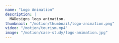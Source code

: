 ```yaml
---
name: "Logo Animation"
description: |
  MADesigns logo animation.
thumbnail: "/motion/thumbnail/logo-animation.png"
video: "/motion/tourism.mp4"
image: "/motion/case-study/logo-animation.jpg"
---
```

